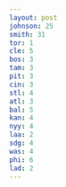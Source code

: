 ```yaml
---
layout: post
johnson: 25
smith: 31
tor: 1
cle: 5
bos: 3
tam: 3
pit: 3
cin: 3
stl: 4
atl: 3
bal: 5
kan: 4
nyy: 4
laa: 2
sdg: 4
was: 4
phi: 6
lad: 2
---
```

